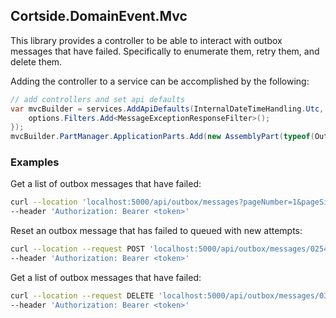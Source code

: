 ## Cortside.DomainEvent.Mvc

This library provides a controller to be able to interact with outbox messages that have failed.  Specifically to enumerate them, retry them, and delete them.


Adding the controller to a service can be accomplished by the following:
```csharp
// add controllers and set api defaults
var mvcBuilder = services.AddApiDefaults(InternalDateTimeHandling.Utc, options => {
    options.Filters.Add<MessageExceptionResponseFilter>();
});
mvcBuilder.PartManager.ApplicationParts.Add(new AssemblyPart(typeof(OutboxController).Assembly));
```


### Examples

Get a list of outbox messages that have failed:
```bash
curl --location 'localhost:5000/api/outbox/messages?pageNumber=1&pageSize=10' \
--header 'Authorization: Bearer <token>'
```

Reset an outbox message that has failed to queued with new attempts:
```bash
curl --location --request POST 'localhost:5000/api/outbox/messages/0254efbf-2828-4a26-9085-df4e62ed03e3/reset' \
--header 'Authorization: Bearer <token>'
```

Get a list of outbox messages that have failed:
```bash
curl --location --request DELETE 'localhost:5000/api/outbox/messages/0316fc22-9e12-44d0-b44e-eed684a57768' \
--header 'Authorization: Bearer <token>'
```
